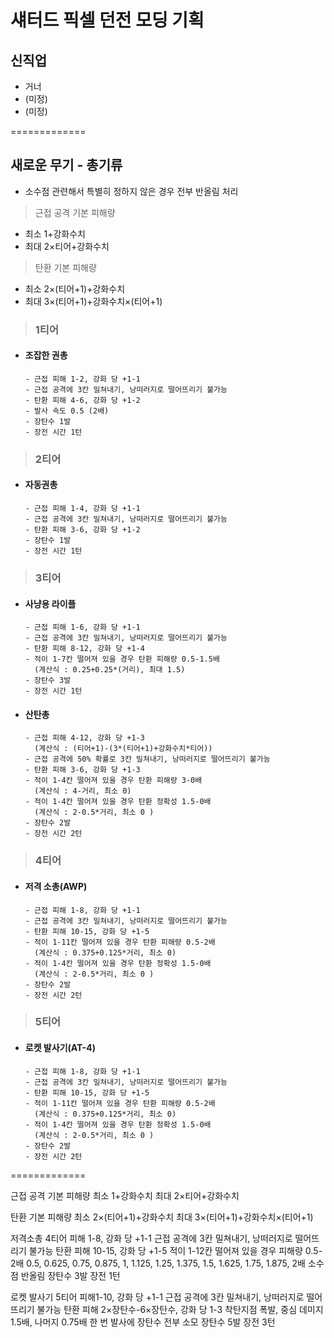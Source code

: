 # 섀터드 픽셀 던전 모딩 기획
## 신직업
* 거너
* (미정)
* (미정)

=============

## 새로운 무기 - 총기류

* 소수점 관련해서 특별히 정하지 않은 경우 전부 반올림 처리
> 근접 공격 기본 피해량

  - 최소 1+강화수치
  - 최대 2×티어+강화수치

> 탄환 기본 피해량

   - 최소 2×(티어+1)+강화수치
   - 최대 3×(티어+1)+강화수치×(티어+1)

>### 1티어

* #### 조잡한 권총

      - 근접 피해 1-2, 강화 당 +1-1
      - 근접 공격에 3칸 밀쳐내기, 낭떠러지로 떨어뜨리기 불가능
      - 탄환 피해 4-6, 강화 당 +1-2
      - 발사 속도 0.5 (2배)
      - 장탄수 1발
      - 장전 시간 1턴

>### 2티어

* #### 자동권총

      - 근접 피해 1-4, 강화 당 +1-1
      - 근접 공격에 3칸 밀쳐내기, 낭떠러지로 떨어뜨리기 불가능
      - 탄환 피해 3-6, 강화 당 +1-2
      - 장탄수 1발
      - 장전 시간 1턴

>### 3티어

* #### 사냥용 라이플

      - 근접 피해 1-6, 강화 당 +1-1
      - 근접 공격에 3칸 밀쳐내기, 낭떠러지로 떨어뜨리기 불가능
      - 탄환 피해 8-12, 강화 당 +1-4
      - 적이 1-7칸 떨어져 있을 경우 탄환 피해량 0.5-1.5배
        (계산식 : 0.25+0.25*(거리), 최대 1.5)
      - 장탄수 3발
      - 장전 시간 1턴


* #### 산탄총
       
         
      - 근접 피해 4-12, 강화 당 +1-3
        (계산식 : (티어+1)-(3*(티어+1)+강화수치*티어))
      - 근접 공격에 50% 확률로 3칸 밀쳐내기, 낭떠러지로 떨어뜨리기 불가능
      - 탄환 피해 3-6, 강화 당 +1-3
      - 적이 1-4칸 떨어져 있을 경우 탄환 피해량 3-0배
        (계산식 : 4-거리, 최소 0)
      - 적이 1-4칸 떨어져 있을 경우 탄환 정확성 1.5-0배
        (계산식 : 2-0.5*거리, 최소 0 )  
      - 장탄수 2발
      - 장전 시간 2턴

>### 4티어

* #### 저격 소총(AWP)

      - 근접 피해 1-8, 강화 당 +1-1
      - 근접 공격에 3칸 밀쳐내기, 낭떠러지로 떨어뜨리기 불가능
      - 탄환 피해 10-15, 강화 당 +1-5
      - 적이 1-11칸 떨어져 있을 경우 탄환 피해량 0.5-2배
        (계산식 : 0.375+0.125*거리, 최소 0)
      - 적이 1-4칸 떨어져 있을 경우 탄환 정확성 1.5-0배
        (계산식 : 2-0.5*거리, 최소 0 )  
      - 장탄수 2발
      - 장전 시간 2턴

>### 5티어

* #### 로켓 발사기(AT-4)

      - 근접 피해 1-8, 강화 당 +1-1
      - 근접 공격에 3칸 밀쳐내기, 낭떠러지로 떨어뜨리기 불가능
      - 탄환 피해 10-15, 강화 당 +1-5
      - 적이 1-11칸 떨어져 있을 경우 탄환 피해량 0.5-2배
        (계산식 : 0.375+0.125*거리, 최소 0)
      - 적이 1-4칸 떨어져 있을 경우 탄환 정확성 1.5-0배
        (계산식 : 2-0.5*거리, 최소 0 )  
      - 장탄수 2발
      - 장전 시간 2턴

=============

근접 공격 기본 피해량
최소 1+강화수치
최대 2×티어+강화수치

탄환 기본 피해량
최소 2×(티어+1)+강화수치
최대 3×(티어+1)+강화수치×(티어+1)

저격소총 4티어
피해 1-8, 강화 당 +1-1
근접 공격에 3칸 밀쳐내기, 낭떠러지로 떨어뜨리기 불가능
탄환 피해 10-15, 강화 당 +1-5
적이 1-12칸 떨어져 있을 경우 피해량 0.5-2배
0.5, 0.625, 0.75, 0.875, 1, 1.125, 1.25, 1.375, 1.5, 1.625, 1.75, 1.875, 2배
소수점 반올림
장탄수 3발
장전 1턴



로켓 발사기 5티어
피해1-10, 강화 당 +1-1
근접 공격에 3칸 밀쳐내기, 낭떠러지로 떨어뜨리기 불가능
탄환 피해 2×장탄수-6×장탄수, 강화 당 1-3
착탄지점 폭발, 중심 데미지 1.5배, 나머지 0.75배
한 번 발사에 장탄수 전부 소모
장탄수 5발
장전 3턴
